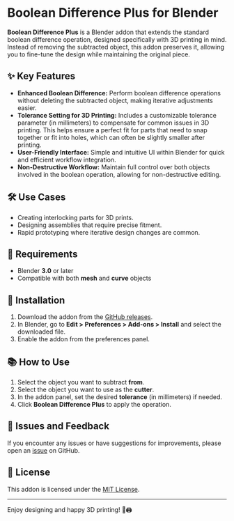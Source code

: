 # Boolean Difference Plus for Blender

**Boolean Difference Plus** is a Blender addon that extends the standard boolean difference operation, designed specifically with 3D printing in mind. Instead of removing the subtracted object, this addon preserves it, allowing you to fine-tune the design while maintaining the original piece.

## ✨ Key Features

- **Enhanced Boolean Difference:** Perform boolean difference operations without deleting the subtracted object, making iterative adjustments easier.
- **Tolerance Setting for 3D Printing:** Includes a customizable tolerance parameter (in millimeters) to compensate for common issues in 3D printing. This helps ensure a perfect fit for parts that need to snap together or fit into holes, which can often be slightly smaller after printing.
- **User-Friendly Interface:** Simple and intuitive UI within Blender for quick and efficient workflow integration.
- **Non-Destructive Workflow:** Maintain full control over both objects involved in the boolean operation, allowing for non-destructive editing.

## 🛠️ Use Cases

- Creating interlocking parts for 3D prints.
- Designing assemblies that require precise fitment.
- Rapid prototyping where iterative design changes are common.

## 📝 Requirements

- Blender **3.0** or later
- Compatible with both **mesh** and **curve** objects

## 🚀 Installation

1. Download the addon from the [GitHub releases](https://github.com/anfeo/insert_cut).
2. In Blender, go to **Edit > Preferences > Add-ons > Install** and select the downloaded file.
3. Enable the addon from the preferences panel.

## 📚 How to Use

1. Select the object you want to subtract **from**.
2. Select the object you want to use as the **cutter**.
3. In the addon panel, set the desired **tolerance** (in millimeters) if needed.
4. Click **Boolean Difference Plus** to apply the operation.

## 🐛 Issues and Feedback

If you encounter any issues or have suggestions for improvements, please open an [issue](https://github.com/anfeo/insert_cut/issues) on GitHub.

## 📝 License

This addon is licensed under the [MIT License](https://opensource.org/licenses/MIT).

---

Enjoy designing and happy 3D printing! 🎨🖨️
